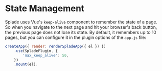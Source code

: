 # State Management

Splade uses Vue's `keep-alive` component to remember the state of a page. So when you navigate to the next page and hit your browser's back button, the previous page does not lose its state. By default, it remembers up to 10 pages, but you can configure it in the plugin options of the `app.js` file:

```js
createApp({ render: renderSpladeApp({ el }) })
    .use(SpladePlugin, {
        'max_keep_alive': 50,
    })
    .mount(el);
```
